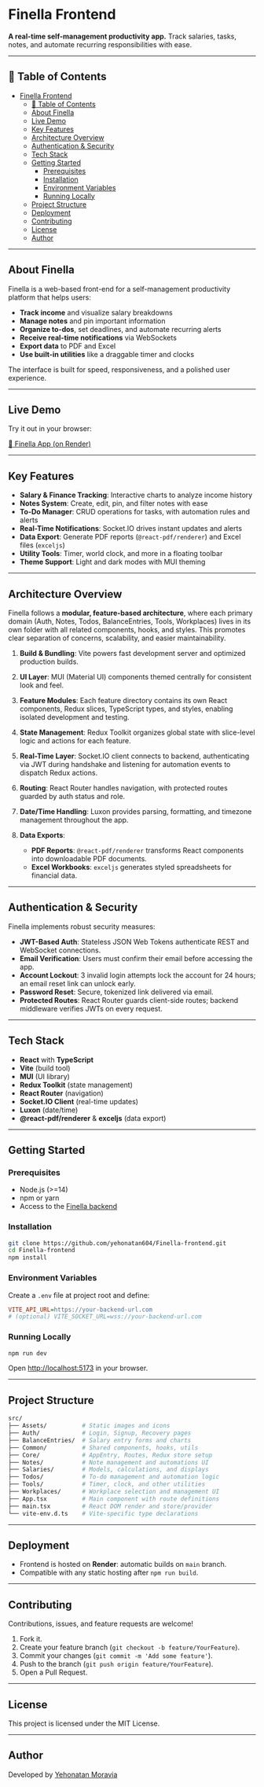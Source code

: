 # Finella Frontend

**A real-time self-management productivity app.** Track salaries, tasks, notes, and automate recurring responsibilities with ease.

---

## 📌 Table of Contents

- [Finella Frontend](#finella-frontend)
  - [📌 Table of Contents](#-table-of-contents)
  - [About Finella](#about-finella)
  - [Live Demo](#live-demo)
  - [Key Features](#key-features)
  - [Architecture Overview](#architecture-overview)
  - [Authentication \& Security](#authentication--security)
  - [Tech Stack](#tech-stack)
  - [Getting Started](#getting-started)
    - [Prerequisites](#prerequisites)
    - [Installation](#installation)
    - [Environment Variables](#environment-variables)
    - [Running Locally](#running-locally)
  - [Project Structure](#project-structure)
  - [Deployment](#deployment)
  - [Contributing](#contributing)
  - [License](#license)
  - [Author](#author)

---

## About Finella

Finella is a web-based front-end for a self-management productivity platform that helps users:

- **Track income** and visualize salary breakdowns
- **Manage notes** and pin important information
- **Organize to-dos**, set deadlines, and automate recurring alerts
- **Receive real-time notifications** via WebSockets
- **Export data** to PDF and Excel
- **Use built-in utilities** like a draggable timer and clocks

The interface is built for speed, responsiveness, and a polished user experience.

---

## Live Demo

Try it out in your browser:

[🔗 Finella App (on Render)](https://finella-frontend.onrender.com/)

---

## Key Features

- **Salary & Finance Tracking**: Interactive charts to analyze income history
- **Notes System**: Create, edit, pin, and filter notes with ease
- **To-Do Manager**: CRUD operations for tasks, with automation rules and alerts
- **Real-Time Notifications**: Socket.IO drives instant updates and alerts
- **Data Export**: Generate PDF reports (`@react-pdf/renderer`) and Excel files (`exceljs`)
- **Utility Tools**: Timer, world clock, and more in a floating toolbar
- **Theme Support**: Light and dark modes with MUI theming

---

## Architecture Overview

Finella follows a **modular, feature-based architecture**, where each primary domain (Auth, Notes, Todos, BalanceEntries, Tools, Workplaces) lives in its own folder with all related components, hooks, and styles. This promotes clear separation of concerns, scalability, and easier maintainability.

1. **Build & Bundling**: Vite powers fast development server and optimized production builds.
2. **UI Layer**: MUI (Material UI) components themed centrally for consistent look and feel.
3. **Feature Modules**: Each feature directory contains its own React components, Redux slices, TypeScript types, and styles, enabling isolated development and testing.
4. **State Management**: Redux Toolkit organizes global state with slice-level logic and actions for each feature.
5. **Real-Time Layer**: Socket.IO client connects to backend, authenticating via JWT during handshake and listening for automation events to dispatch Redux actions.
6. **Routing**: React Router handles navigation, with protected routes guarded by auth status and role.
7. **Date/Time Handling**: Luxon provides parsing, formatting, and timezone management throughout the app.
8. **Data Exports**:

   - **PDF Reports**: `@react-pdf/renderer` transforms React components into downloadable PDF documents.
   - **Excel Workbooks**: `exceljs` generates styled spreadsheets for financial data.

---

## Authentication & Security

Finella implements robust security measures:

- **JWT-Based Auth**: Stateless JSON Web Tokens authenticate REST and WebSocket connections.
- **Email Verification**: Users must confirm their email before accessing the app.
- **Account Lockout**: 3 invalid login attempts lock the account for 24 hours; an email reset link can unlock early.
- **Password Reset**: Secure, tokenized link delivered via email.
- **Protected Routes**: React Router guards client-side routes; backend middleware verifies JWTs on every request.

---

## Tech Stack

- **React** with **TypeScript**
- **Vite** (build tool)
- **MUI** (UI library)
- **Redux Toolkit** (state management)
- **React Router** (navigation)
- **Socket.IO Client** (real-time updates)
- **Luxon** (date/time)
- **@react-pdf/renderer** & **exceljs** (data export)

---

## Getting Started

### Prerequisites

- Node.js (>=14)
- npm or yarn
- Access to the [Finella backend](https://github.com/yehonatan604/Finella-backend)

### Installation

```bash
git clone https://github.com/yehonatan604/Finella-frontend.git
cd Finella-frontend
npm install
```

### Environment Variables

Create a `.env` file at project root and define:

```ini
VITE_API_URL=https://your-backend-url.com
# (optional) VITE_SOCKET_URL=wss://your-backend-url.com
```

### Running Locally

```bash
npm run dev
```

Open [http://localhost:5173](http://localhost:5173) in your browser.

---

## Project Structure

```bash
src/
├── Assets/          # Static images and icons
├── Auth/            # Login, Signup, Recovery pages
├── BalanceEntries/  # Salary entry forms and charts
├── Common/          # Shared components, hooks, utils
├── Core/            # AppEntry, Routes, Redux store setup
├── Notes/           # Note management and automations UI
├── Salaries/        # Models, calculations, and displays
├── Todos/           # To-do management and automation logic
├── Tools/           # Timer, clock, and other utilities
├── Workplaces/      # Workplace selection and management UI
├── App.tsx          # Main component with route definitions
├── main.tsx         # React DOM render and store/provider
└── vite-env.d.ts    # Vite-specific type declarations
```

---

## Deployment

- Frontend is hosted on **Render**: automatic builds on `main` branch.
- Compatible with any static hosting after `npm run build`.

---

## Contributing

Contributions, issues, and feature requests are welcome!

1. Fork it.
2. Create your feature branch (`git checkout -b feature/YourFeature`).
3. Commit your changes (`git commit -m 'Add some feature'`).
4. Push to the branch (`git push origin feature/YourFeature`).
5. Open a Pull Request.

---

## License

This project is licensed under the MIT License.

---

## Author

Developed by [Yehonatan Moravia](https://github.com/yehonatan604)

